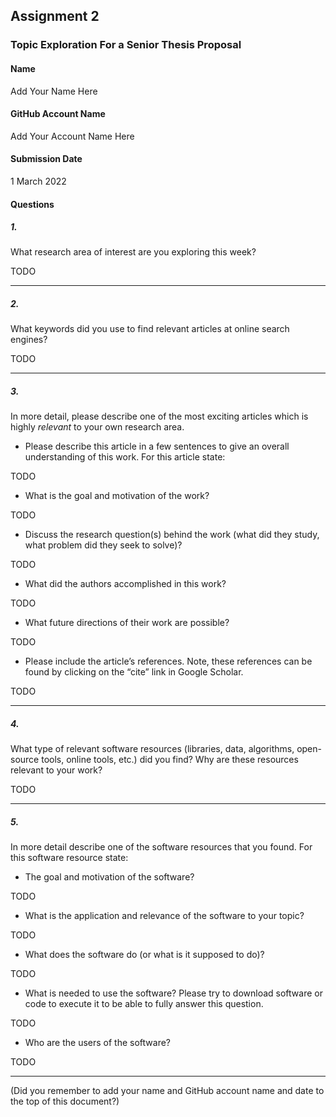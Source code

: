 ## Assignment 2
### Topic Exploration For a Senior Thesis Proposal

#### Name
Add Your Name Here

#### GitHub Account Name
Add Your Account Name Here

#### Submission Date
1 March 2022


#### Questions

##### 1.

What research area of interest are you exploring this week?

TODO


---
##### 2.

What keywords did you use to find relevant articles at online search engines?

TODO


---
##### 3.

In more detail, please describe one of the most exciting articles which is highly _relevant_ to your own research area.

 - Please describe this article in a few sentences to give an overall understanding of this work. For this article state:

TODO


 - What is the goal and motivation of the work?

TODO


 - Discuss the research question(s) behind the work (what did they study, what problem did they
seek to solve)?

TODO


 - What did the authors accomplished in this work?

TODO


 - What future directions of their work are possible?

TODO


- Please include the article’s references. Note, these references can be found by clicking on the
“cite” link in Google Scholar.

TODO


---
##### 4.

What type of relevant software resources (libraries, data, algorithms, open-source tools, online
tools, etc.) did you find? Why are these resources relevant to your work?

TODO


---
##### 5.

In more detail describe one of the software resources that you found. For this software resource
state:

 - The goal and motivation of the software?

TODO


 - What is the application and relevance of the software to your topic?

TODO


 - What does the software do (or what is it supposed to do)?

TODO


- What is needed to use the software? Please try to download software or code to execute it to be able to fully answer this question.

TODO


- Who are the users of the software?

TODO


---

(Did you remember to add your name and GitHub account name and date to the top of this document?)
